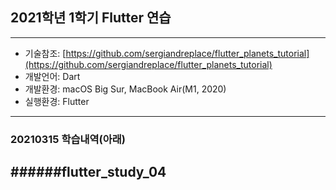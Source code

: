 ## 2021학년 1학기 Flutter 연습

---

- 기술참조: [https://github.com/sergiandreplace/flutter_planets_tutorial](https://github.com/sergiandreplace/flutter_planets_tutorial)
- 개발언어: Dart
- 개발환경: macOS Big Sur, MacBook Air(M1, 2020)
- 실행환경: Flutter

---

### 20210315 학습내역(아래)
######flutter_study_04
- 

